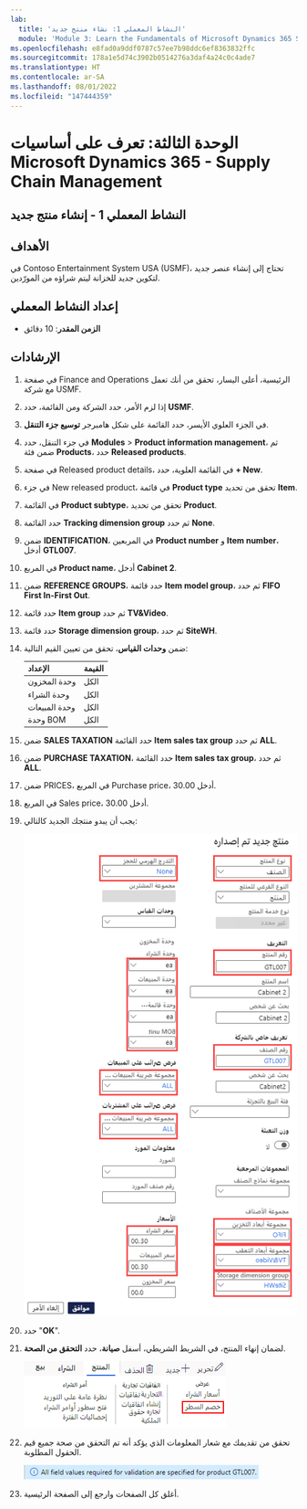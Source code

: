```yaml
---
lab:
  title: 'النشاط المعملي 1: نشاء منتج جديد'
  module: 'Module 3: Learn the Fundamentals of Microsoft Dynamics 365 Supply Chain Management'
ms.openlocfilehash: e8fad0a9ddf0787c57ee7b98ddc6ef8363832ffc
ms.sourcegitcommit: 178a1e5d74c3902b0514276a3daf4a24c0c4ade7
ms.translationtype: HT
ms.contentlocale: ar-SA
ms.lasthandoff: 08/01/2022
ms.locfileid: "147444359"
---
```

# <a name="module-3-learn-the-fundamentals-of-microsoft-dynamics-365-supply-chain-management"></a>الوحدة الثالثة: تعرف على أساسيات Microsoft Dynamics 365 - Supply Chain Management

## <a name="lab-1---create-a-new-product"></a>النشاط المعملي 1 - إنشاء منتج جديد

## <a name="objectives"></a>الأهداف

في Contoso Entertainment System USA (USMF)، تحتاج إلى إنشاء عنصر جديد لتكوين جديد للخزانة ليتم شراؤه من المورّدين.

## <a name="lab-setup"></a>إعداد النشاط المعملي

   - **الزمن المقدر**: 10 دقائق

## <a name="instructions"></a>الإرشادات

1. في صفحة Finance and Operations الرئيسية، أعلى اليسار، تحقق من أنك تعمل مع شركة USMF.

1. إذا لزم الأمر، حدد الشركة ومن القائمة، حدد **USMF**.

1. في الجزء العلوي الأيسر، حدد القائمة على شكل هامبرجر **توسيع جزء التنقل**.

1. في جزء التنقل، حدد **Modules** > **Product information management**، ثم ضمن فئة **Products**، حدد **Released products**.

1. في صفحة Released product details، في القائمة العلوية، حدد **+ New**.

1. في جزء New released product، في قائمة **Product type** تحقق من تحديد **Item**.

1. في القائمة **Product subtype**، تحقق من تحديد **Product**.

1. حدد القائمة **Tracking dimension group** ثم حدد **None**.

1. ضمن **IDENTIFICATION**، في المربعين **Product number** و **Item number**، أدخل **GTL007**.

1. في المربع **Product name**، أدخل **Cabinet 2**.

1. ضمن **REFERENCE GROUPS**، حدد قائمة **Item model group**، ثم حدد **FIFO First In-First Out**.

1. حدد قائمة **Item group** ثم حدد **TV&Video**.

1. حدد قائمة **Storage dimension group**، ثم حدد **SiteWH**.

1. ضمن **وحدات القياس**، تحقق من تعيين القيم التالية:

    | **الإعداد**| **القيمة**|
    | :--- | :--- |
    | وحدة المخزون| الكل|
    | وحدة الشراء| الكل|
    | وحدة المبيعات| الكل|
    | وحدة BOM| الكل|

1. ضمن **SALES TAXATION** حدد القائمة **Item sales tax group** ثم حدد **ALL**.

1. ضمن **PURCHASE TAXATION**، حدد القائمة **Item sales tax group**، ثم حدد **ALL**.

1. ضمن PRICES، في المربع Purchase price، أدخل 30.00.

1. في المربع Sales price، أدخل 30.00.

1. يجب أن يبدو منتجك الجديد كالتالي:

    ![صورة شاشة تعرض نموذج منتج الإصدار الجديد المكتمل](./media/lp1-m2-new-release-product.png)

1. حدد "**OK**".

1. لضمان إنهاء المنتج، في الشريط الشريطي، أسفل **صيانة**، حدد **التحقق من الصحة**.

    ![صورة شاشة تعرض الشريط الشريطي مع تمييز التحقق من الصحة](./media/lp1-m2-validate-ribbon-bar.png)

1. تحقق من تقديمك مع شعار المعلومات الذي يؤكد أنه تم التحقق من صحة جميع قيم الحقول المطلوبة.

    ![صورة شاشة لإشعار المعلومات بأنه قد تم التحقق من صحة جميع الحقول المطلوبة](./media/lp1-m2-confirmation-of-validation.png)

1. أغلق كل الصفحات وارجع إلى الصفحة الرئيسية.
